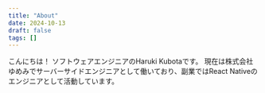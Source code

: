 ```yaml
---
title: "About"
date: 2024-10-13
draft: false
tags: []
---
```


こんにちは！
ソフトウェアエンジニアのHaruki Kubotaです。
現在は株式会社ゆめみでサーバーサイドエンジニアとして働いており、副業ではReact Nativeのエンジニアとして活動しています。
